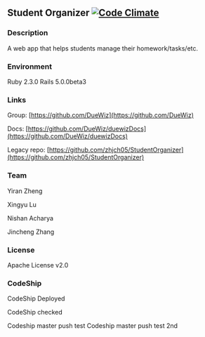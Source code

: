 ## Student Organizer [![Code Climate](https://codeclimate.com/github/DueWiz/Student_Organizer/badges/gpa.svg)](https://codeclimate.com/github/DueWiz/Student_Organizer)

### Description
A web app that helps students manage their homework/tasks/etc.

### Environment
Ruby 2.3.0
Rails 5.0.0beta3

### Links
Group: [https://github.com/DueWiz](https://github.com/DueWiz)

Docs: [https://github.com/DueWiz/duewizDocs](https://github.com/DueWiz/duewizDocs)

Legacy repo: [https://github.com/zhjch05/StudentOrganizer](https://github.com/zhjch05/StudentOrganizer)

### Team

Yiran Zheng

Xingyu Lu

Nishan Acharya

Jincheng Zhang

### License
Apache License v2.0

### CodeShip
CodeShip Deployed

CodeShip checked

Codeship master push test
Codeship master push test 2nd

